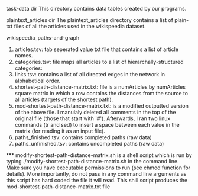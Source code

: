 
task-data dir
This directory contains data tables created by our programs.  

plaintext_articles dir
The plaintext_articles directory contains a list of plain-txt files of all the articles used in the wikispeedia dataset.  

wikispeedia_paths-and-graph
1. articles.tsv: tab seperated value txt file that contains a list of article names.  
2. categories.tsv: file maps all articles to a list of hierarchally-structured categories:
3. links.tsv: contains a list of all directed edges in the network in alphabetical order.  
4. shortest-path-distance-matrix.txt: file is a numArticles by numArticles square matrix in which a row contains the distances from the source to all articles (targets of the shortest path).
5. mod-shortest-path-distance-matrix.txt: is a modified outputted version of the above file.  I manulaly deleted all comments in the top of the original file (those that start with '#').  Afterwards, I ran two linux commands (tr and sed) to insert a space between each value in the matrix (for reading it as an input file). 
6. paths_finished.tsv:   contains completed paths (raw data)
7. paths_unfinished.tsv: contains uncompleted paths (raw data)


*** modify-shortest-path-distance-matrix.sh is a shell script which is run by typing ./modify-shortest-path-distance-matrix.sh in the command line.  Make sure you have executable permissions to run (see chmod function for details).  More importantly, do not pass in any command line arguments as this script has hard coded the file it will read.  This shill script produces the mod-shortest-path-distance-matrix.txt file
